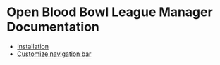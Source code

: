 # Open Blood Bowl League Manager Documentation

- [Installation](1.Installation.md)
- [Customize navigation bar](NavigationBar.md)

